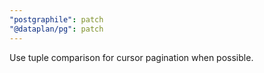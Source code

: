 ```yaml
---
"postgraphile": patch
"@dataplan/pg": patch
---
```


Use tuple comparison for cursor pagination when possible.
